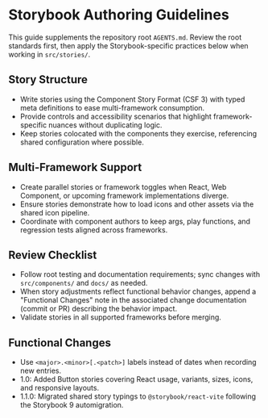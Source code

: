 # Storybook Authoring Guidelines

This guide supplements the repository root `AGENTS.md`. Review the root standards first, then apply the Storybook-specific practices below when working in `src/stories/`.

## Story Structure
- Write stories using the Component Story Format (CSF 3) with typed meta definitions to ease multi-framework consumption.
- Provide controls and accessibility scenarios that highlight framework-specific nuances without duplicating logic.
- Keep stories colocated with the components they exercise, referencing shared configuration where possible.

## Multi-Framework Support
- Create parallel stories or framework toggles when React, Web Component, or upcoming framework implementations diverge.
- Ensure stories demonstrate how to load icons and other assets via the shared icon pipeline.
- Coordinate with component authors to keep args, play functions, and regression tests aligned across frameworks.

## Review Checklist
- Follow root testing and documentation requirements; sync changes with `src/components/` and `docs/` as needed.
- When story adjustments reflect functional behavior changes, append a "Functional Changes" note in the associated change documentation (commit or PR) describing the behavior impact.
- Validate stories in all supported frameworks before merging.

## Functional Changes
- Use `<major>.<minor>[.<patch>]` labels instead of dates when recording new entries.
- 1.0: Added Button stories covering React usage, variants, sizes, icons, and responsive layouts.
- 1.1.0: Migrated shared story typings to `@storybook/react-vite` following the Storybook 9 automigration.
